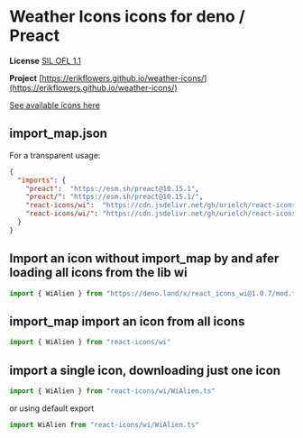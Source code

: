 # Weather Icons icons for deno / Preact

**License** [SIL OFL 1.1](http://scripts.sil.org/OFL)

**Project** [https://erikflowers.github.io/weather-icons/](https://erikflowers.github.io/weather-icons/)

[See available icons here](https://react-icons.github.io/react-icons/icons?name=wi)

## import_map.json

For a transparent usage:

```json
{
  "imports": {
    "preact":  "https://esm.sh/preact@10.15.1",
    "preact/": "https://esm.sh/preact@10.15.1/",
    "react-icons/wi":  "https://cdn.jsdelivr.net/gh/urielch/react-icons-wi@1.0.7/mod.ts",
    "react-icons/wi/": "https://cdn.jsdelivr.net/gh/urielch/react-icons-wi@1.0.7/ico/",
  }
}
```

## Import an icon without import_map by and afer loading all icons from the lib wi

```ts
import { WiAlien } from "https://deno.land/x/react_icons_wi@1.0.7/mod.ts"
```

## import_map import an icon from all icons

```ts
import { WiAlien } from "react-icons/wi"
```

## import a single icon, downloading just one icon

```ts
import { WiAlien } from "react-icons/wi/WiAlien.ts"
```

or using default export

```ts
import WiAlien from "react-icons/wi/WiAlien.ts"
```

